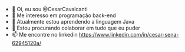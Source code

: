 - 👋 Oi, eu sou @CesarCavalcanti
- 👀 Me interesso em programação back-end 
- 🌱 Atualmente estou aprendendo a linguagem Java
- 💞️ Estou procurando colaborar em tudo que eu puder 
- 📫 Me encontre no linkedin https://www.linkedin.com/in/cesar-sena-62945120a/

<!---
CesarCavalcanti/CesarCavalcanti is a ✨ special ✨ repository because its `README.md` (this file) appears on your GitHub profile.
You can click the Preview link to take a look at your changes.
--->


